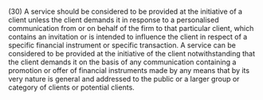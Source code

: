 (30) A service should be considered to be provided at the initiative of a client unless the client demands it in response to a personalised communication from or on behalf of the firm to that particular client, which contains an invitation or is intended to influence the client in respect of a specific financial instrument or specific transaction. A service can be considered to be provided at the initiative of the client notwithstanding that the client demands it on the basis of any communication containing a promotion or offer of financial instruments made by any means that by its very nature is general and addressed to the public or a larger group or category of clients or potential clients.